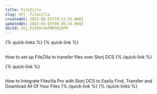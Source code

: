 ```yaml
---
title: FileZilla
slug: 3Vj_-filezilla
createdAt: 2022-05-25T19:11:55.000Z
updatedAt: 2023-03-03T08:30:34.000Z
docId: 3Vj_5zZ99c4mTMRhQjGFM
---
```


{% quick-links %}
{% quick-link %}
## [](docId\:OkJongWeLGhPy4KKz34W4)&#x20;

How to set up FileZilla to  transfer files over Storj DCS
{% /quick-link %}

{% quick-link %}
## [](docId\:APk9353kCNcg5PKRPQ06u)&#x20;

How to Integrate Filezilla Pro with Storj DCS to Easily Find, Transfer and  Download All Of Your Files
{% /quick-link %}
{% /quick-links %}

